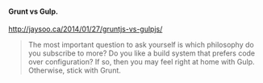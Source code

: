 #### Grunt vs Gulp.
http://jaysoo.ca/2014/01/27/gruntjs-vs-gulpjs/
> The most important question to ask yourself is which philosophy do you subscribe to more? Do you like a build system that prefers code over configuration? If so, then you may feel right at home with Gulp. Otherwise, stick with Grunt.

